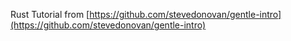 Rust Tutorial from [https://github.com/stevedonovan/gentle-intro](https://github.com/stevedonovan/gentle-intro)
